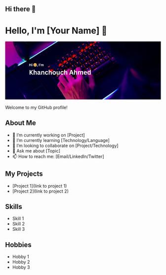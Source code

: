 ## Hi there 👋

# Hello, I'm [Your Name] 👋
![Mon Image](1.png)

Welcome to my GitHub profile!

## About Me

- 🔭 I’m currently working on [Project]
- 🌱 I’m currently learning [Technology/Language]
- 👯 I’m looking to collaborate on [Project/Technology]
- 💬 Ask me about [Topic]
- 📫 How to reach me: [Email/LinkedIn/Twitter]

## My Projects

- [Project 1](link to project 1)
- [Project 2](link to project 2)

## Skills

- Skill 1
- Skill 2
- Skill 3

## Hobbies

- Hobby 1
- Hobby 2
- Hobby 3

<!--
**ahmedkhanchouch/ahmedkhanchouch** is a ✨ _special_ ✨ repository because its `README.md` (this file) appears on your GitHub profile.

Here are some ideas to get you started:

- 🔭 I’m currently working on ...
- 🌱 I’m currently learning ...
- 👯 I’m looking to collaborate on ...
- 🤔 I’m looking for help with ...
- 💬 Ask me about ...
- 📫 How to reach me: ...
- 😄 Pronouns: ...
- ⚡ Fun fact: ...
-->
